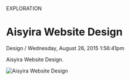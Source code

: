 <p class="type">EXPLORATION</p>

# Aisyira Website Design

<p class="meta">Design  /  Wednesday, August 26, 2015 1:56:41pm</p>

Aisyira Website Design.

![Aisyira Website Design](https://farooq-agent.web.app/assets/images/works/large/aisyira-website-design.jpg)
